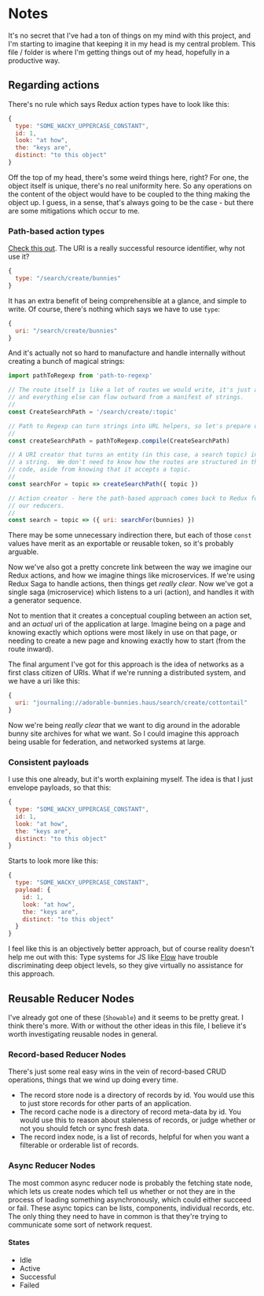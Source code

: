 # Notes

It's no secret that I've had a ton of things on my mind with this project, and I'm starting to imagine that keeping it in my head is my central problem.  This file / folder is where I'm getting things out of my head, hopefully in a productive way.

## Regarding actions

There's no rule which says Redux action types have to look like this:

```javascript
{
  type: "SOME_WACKY_UPPERCASE_CONSTANT",
  id: 1,
  look: "at how",
  the: "keys are",
  distinct: "to this object"
}
```

Off the top of my head, there's some weird things here, right?  For one, the object itself is unique, there's no real uniformity here.  So any operations on the content of the object would have to be coupled to the thing making the object up.  I guess, in a sense, that's always going to be the case - but there are some mitigations which occur to me.

### Path-based action types

[Check this out][path-to-regexp].  The URI is a really successful resource identifier, why not use it?

```javascript
{
  type: "/search/create/bunnies"
}
```

It has an extra benefit of being comprehensible at a glance, and simple to write.  Of course, there's nothing which says we have to use `type`:

```javascript
{
  uri: "/search/create/bunnies"
}
```

And it's actually not so hard to manufacture and handle internally without creating a bunch of magical strings:

```javascript
import pathToRegexp from 'path-to-regexp'

// The route itself is like a lot of routes we would write, it's just a string
// and everything else can flow outward from a manifest of strings.
//
const CreateSearchPath = '/search/create/:topic'

// Path to Regexp can turn strings into URL helpers, so let's prepare one.
//
const createSearchPath = pathToRegexp.compile(CreateSearchPath)

// A URI creator that turns an entity (in this case, a search topic) into
// a string.  We don't need to know how the routes are structured in the
// code, aside from knowing that it accepts a topic.
//
const searchFor = topic => createSearchPath({ topic })

// Action creator - here the path-based approach comes back to Redux for use in
// our reducers.
//
const search = topic => ({ uri: searchFor(bunnies) })
```

There may be some unnecessary indirection there, but each of those `const` values have merit as an exportable or reusable token, so it's probably arguable.

Now we've also got a pretty concrete link between the way we imagine our Redux actions, and how we imagine things like microservices.  If we're using Redux Saga to handle actions, then things get *really clear*.  Now we've got a single saga (microservice) which listens to a uri (action), and handles it with a generator sequence.

Not to mention that it creates a conceptual coupling between an action set, and an *actual* uri of the application at large.  Imagine being on a page and knowing exactly which options were most likely in use on that page, or needing to create a new page and knowing exactly how to start (from the route inward).

The final argument I've got for this approach is the idea of networks as a first class citizen of URIs.  What if we're running a distributed system, and we have a uri like this:

```javascript
{
  uri: "journaling://adorable-bunnies.haus/search/create/cottontail"
}
```

Now we're being *really clear* that we want to dig around in the adorable bunny site archives for what we want.  So I could imagine this approach being usable for federation, and networked systems at large.

### Consistent payloads

I use this one already, but it's worth explaining myself.  The idea is that I just envelope payloads, so that this:

```javascript
{
  type: "SOME_WACKY_UPPERCASE_CONSTANT",
  id: 1,
  look: "at how",
  the: "keys are",
  distinct: "to this object"
}
```

Starts to look more like this:

```javascript
{
  type: "SOME_WACKY_UPPERCASE_CONSTANT",
  payload: {
    id: 1,
    look: "at how",
    the: "keys are",
    distinct: "to this object"
  }
}
```

I feel like this is an objectively better approach, but of course reality doesn't help me out with this: Type systems for JS like [Flow][flow] have trouble discriminating deep object levels, so they give virtually no assistance for this approach.

## Reusable Reducer Nodes

I've already got one of these (`Showable`) and it seems to be pretty great.  I think there's more.  With or without the other ideas in this file, I believe it's worth investigating reusable nodes in general.

### Record-based Reducer Nodes

There's just some real easy wins in the vein of record-based CRUD operations, things that we wind up doing every time.

* The record store node is a directory of records by id. You would use this to just store records for other parts of an application.
* The record cache node is a directory of record meta-data by id. You would use this to reason about staleness of records, or judge whether or not you should fetch or sync fresh data.
* The record index node, is a list of records, helpful for when you want a filterable or orderable list of records.

### Async Reducer Nodes

The most common async reducer node is probably the fetching state node, which lets us create nodes which tell us whether or not they are in the process of loading something asynchronously, which could either succeed or fail.  These async topics can be lists, components, individual records, etc.  The only thing they need to have in common is that they're trying to communicate some sort of network request.

#### States

* Idle
* Active
* Successful
* Failed

[path-to-regexp]: https://github.com/pillarjs/path-to-regexp
[flow]: https://flow.org
